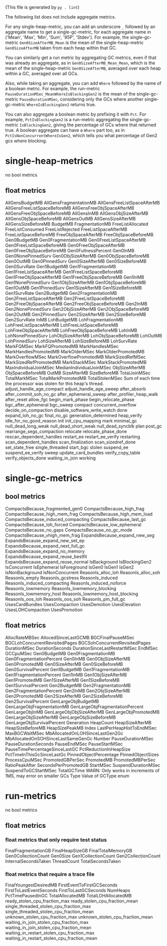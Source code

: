 (This file is generated by `py . lint`)

The following list does not include aggregate metrics.

For any single-heap-metric, you can add an underscore `_` followed by an aggregate name
to get a single-gc-metric, for each aggregate name in ('Mean', 'Max', 'Min', 'Sum', '95P', 'Stdev').
For example, the single-gc-metric `Gen0SizeAfterMB_Mean` is the mean of the single-heap-metric
`Gen0SizeAfterMB` taken from each heap within that GC.

You can similarly get a run metric by aggregating GC metrics, even if that was already an aggregate,
as in `Gen0SizeAfterMB_Mean_Mean`, which is the mean of the single-heap-metric `Gen0SizeAfterMB`,
averaged over each heap within a GC, averaged over all GCs.

Also, while taking an aggregate, you can add `Where` followed by the name of a boolean metric.
For example, the run-metric `PauseDurationMSec_MeanWhereIsBlockingGen2` is the mean of
the single-gc-metric `PauseDurationMSec`,
considering only the GCs where another single-gc-metric `WhereIsBlockingGen2` returns true.

You can also aggregate a boolean metric by prefixing it with `Pct`.
For example, `PctIsBlockingGen2` is a run-metric aggregating the single-gc-metric
`IsBlockingGen2`, giving the percentage of GCs where that returned true.
A boolean aggregate can have a `Where` part too, as in `PctIsNonConcurrentWhereIsGen2`,
which tells you what percentage of Gen2 gcs where blocking.


# single-heap-metrics

no bool metrics

## float metrics

AllGensBudgetMB
AllGensFragmentationMB
AllGensFreeListSpaceAfterMB
AllGensFreeListSpaceBeforeMB
AllGensFreeObjSpaceAfterMB
AllGensFreeObjSpaceBeforeMB
AllGensInMB
AllGensObjSizeAfterMB
AllGensObjSpaceBeforeMB
AllGensOutMB
AllGensSizeAfterMB
AllGensSizeBeforeMB
BudgetMB
FragmentationMB
FreeListAllocated
FreeListConsumed
FreeListRejected
FreeListSpaceAfterMB
FreeListSpaceBeforeMB
FreeObjSpaceAfterMB
FreeObjSpaceBeforeMB
Gen0BudgetMB
Gen0FragmentationMB
Gen0FreeListSpaceAfterMB
Gen0FreeListSpaceBeforeMB
Gen0FreeObjSpaceAfterMB
Gen0FreeObjSpaceBeforeMB
Gen0FullnessPercent
Gen0InMB
Gen0NonePinnedSurv
Gen0ObjSizeAfterMB
Gen0ObjSpaceBeforeMB
Gen0OutMB
Gen0PinnedSurv
Gen0SizeAfterMB
Gen0SizeBeforeMB
Gen0SurvRate
Gen1BudgetMB
Gen1FragmentationMB
Gen1FreeListSpaceAfterMB
Gen1FreeListSpaceBeforeMB
Gen1FreeObjSpaceAfterMB
Gen1FreeObjSpaceBeforeMB
Gen1InMB
Gen1NonePinnedSurv
Gen1ObjSizeAfterMB
Gen1ObjSpaceBeforeMB
Gen1OutMB
Gen1PinnedSurv
Gen1SizeAfterMB
Gen1SizeBeforeMB
Gen1SurvRate
Gen2BudgetMB
Gen2FragmentationMB
Gen2FreeListSpaceAfterMB
Gen2FreeListSpaceBeforeMB
Gen2FreeObjSpaceAfterMB
Gen2FreeObjSpaceBeforeMB
Gen2InMB
Gen2NonePinnedSurv
Gen2ObjSizeAfterMB
Gen2ObjSpaceBeforeMB
Gen2OutMB
Gen2PinnedSurv
Gen2SizeAfterMB
Gen2SizeBeforeMB
Gen2SurvRate
InMB
LohBudgetMB
LohFragmentationMB
LohFreeListSpaceAfterMB
LohFreeListSpaceBeforeMB
LohFreeObjSpaceAfterMB
LohFreeObjSpaceBeforeMB
LohInMB
LohNonePinnedSurv
LohObjSizeAfterMB
LohObjSpaceBeforeMB
LohOutMB
LohPinnedSurv
LohSizeAfterMB
LohSizeBeforeMB
LohSurvRate
MarkFQMSec
MarkFQPromotedMB
MarkHandlesMSec
MarkHandlesPromotedMB
MarkOlderMSec
MarkOlderPromotedMB
MarkOverflowMSec
MarkOverflowPromotedMB
MarkSizedRefMSec
MarkSizedRefPromotedMB
MarkStackMSec
MarkStackPromotedMB
MaxIndividualJoinMSec
MedianIndividualJoinMSec
ObjSizeAfterMB
ObjSpaceBeforeMB
OutMB
SizeAfterMB
SizeBeforeMB
TotalJoinMSec
TotalMarkMSec
TotalMarkPromotedMB
TotalStolenMSec
	Sum of each time the processor was stolen for this heap's thread.
adjust_handle_age_compact
adjust_handle_age_sweep
after_absorb
after_commit_soh_no_gc
after_ephemeral_sweep
after_profiler_heap_walk
after_reset
allow_fgc
begin_mark_phase
begin_relocate_phase
bgc_after_ephemeral
bgc_sweep
compact
concurrent_overflow
decide_on_compaction
disable_software_write_watch
done
expand_loh_no_gc
final_no_gc
generation_determined
heap_verify
idle_for_no_good_reason
init
init_cpu_mapping
mark
minimal_gc
null_dead_long_weak
null_dead_short_weak
null_dead_syncblk
plan
post_gc
rearrange_segs_compaction
relocate
relocate_phase_done
rescan_dependent_handles
restart_ee
restart_ee_verify
restarting
scan_dependent_handles
scan_finalization
scan_sizedref_done
set_state_free
single_threaded
start_bgc
stolen
suspend_ee
suspend_ee_verify
sweep
update_card_bundles
verify_copy_table
verify_objects_done
waiting_in_join
working


# single-gc-metrics

## bool metrics

CompactsBecause_fragmented_gen0
CompactsBecause_high_frag
CompactsBecause_high_mem_frag
CompactsBecause_high_mem_load
CompactsBecause_induced_compacting
CompactsBecause_last_gc
CompactsBecause_loh_forced
CompactsBecause_low_ephemeral
CompactsBecause_no_gaps
CompactsBecause_no_gc_mode
CompactsBecause_vhigh_mem_frag
ExpandsBecause_expand_new_seg
ExpandsBecause_expand_new_set_ep
ExpandsBecause_expand_next_full_gc
ExpandsBecause_expand_no_memory
ExpandsBecause_expand_reuse_bestfit
ExpandsBecause_expand_reuse_normal
IsBackground
IsBlockingGen2
IsConcurrent
IsEphemeral
IsForeground
IsGen0
IsGen1
IsGen2
IsNonBackground
IsNonConcurrent
ReasonIs_alloc_loh
ReasonIs_alloc_soh
ReasonIs_empty
ReasonIs_gcstress
ReasonIs_induced
ReasonIs_induced_compacting
ReasonIs_induced_noforce
ReasonIs_lowmemory
ReasonIs_lowmemory_blocking
ReasonIs_lowmemory_host
ReasonIs_lowmemory_host_blocking
ReasonIs_oos_loh
ReasonIs_oos_soh
ReasonIs_pm_full_gc
UsesCardBundles
UsesCompaction
UsesDemotion
UsesElevation
UsesLOHCompaction
UsesPromotion

## float metrics

AllocRateMBSec
AllocedSinceLastGCMB
BGCFinalPauseMSec
BGCLohConcurrentRevisitedPages
BGCSohConcurrentRevisitedPages
DurationMSec
DurationSeconds
DurationSinceLastRestartMSec
EndMSec
GCCpuMSec
Gen0BudgetMB
Gen0FragmentationMB
Gen0FragmentationPercent
Gen0InMB
Gen0ObjSizeAfterMB
Gen0PromotedMB
Gen0SizeAfterMB
Gen0SizeBeforeMB
Gen0SurvivalPercent
Gen1BudgetMB
Gen1FragmentationMB
Gen1FragmentationPercent
Gen1InMB
Gen1ObjSizeAfterMB
Gen1PromotedMB
Gen1SizeAfterMB
Gen1SizeBeforeMB
Gen1SurvivalPercent
Gen2BudgetMB
Gen2FragmentationMB
Gen2FragmentationPercent
Gen2InMB
Gen2ObjSizeAfterMB
Gen2PromotedMB
Gen2SizeAfterMB
Gen2SizeBeforeMB
Gen2SurvivalPercent
GenLargeObjBudgetMB
GenLargeObjFragmentationMB
GenLargeObjFragmentationPercent
GenLargeObjInMB
GenLargeObjObjSizeAfterMB
GenLargeObjPromotedMB
GenLargeObjSizeAfterMB
GenLargeObjSizeBeforeMB
GenLargeObjSurvivalPercent
Generation
HeapCount
HeapSizeAfterMB
HeapSizeBeforeMB
HeapSizePeakMB
Index
LastPerHeapHistToEndMSec
MaxBGCWaitMSec
MbAllocatedOnLOHSinceLastGen2Gc
MbAllocatedOnSOHSinceLastSameGenGc
Number
PauseDurationMSec
PauseDurationSeconds
PauseEndMSec
PauseStartMSec
PauseTimePercentageSinceLastGC
PctReductionInHeapSize
PctTimeInThisGcSinceLastGc
PinnedObjectPercentage
PinnedObjectSizes
ProcessCpuMSec
PromotedGBPerSec
PromotedMB
PromotedMBPerSec
RatioPeakAfter
SecondsPerPromotedGB
StartMSec
SuspendDurationMSec
SuspendToGCStartMSec
TotalGCTime
	WARN: Only works in increments of 1MS, may error on smaller GCs
Type
	Value of GCType enum


# run-metrics

no bool metrics

## float metrics

### float metrics that only require test status

FinalFragmentationGB
FinalHeapSizeGB
FinalTotalMemoryGB
Gen0CollectionCount
Gen0Size
Gen1CollectionCount
Gen2CollectionCount
InternalSecondsTaken
ThreadCount
TotalSecondsTaken

### float metrics that require a trace file

FinalYoungestDesiredMB
FirstEventToFirstGCSeconds
FirstToLastEventSeconds
FirstToLastGCSeconds
NumHeaps
PctTimePausedInGC
TotalAllocatedMB
TotalLOHAllocatedMB
ready_stolen_cpu_fraction_max
ready_stolen_cpu_fraction_mean
single_threaded_stolen_cpu_fraction_max
single_threaded_stolen_cpu_fraction_mean
unknown_stolen_cpu_fraction_max
unknown_stolen_cpu_fraction_mean
waiting_in_join_stolen_cpu_fraction_max
waiting_in_join_stolen_cpu_fraction_mean
waiting_in_restart_stolen_cpu_fraction_max
waiting_in_restart_stolen_cpu_fraction_mean
